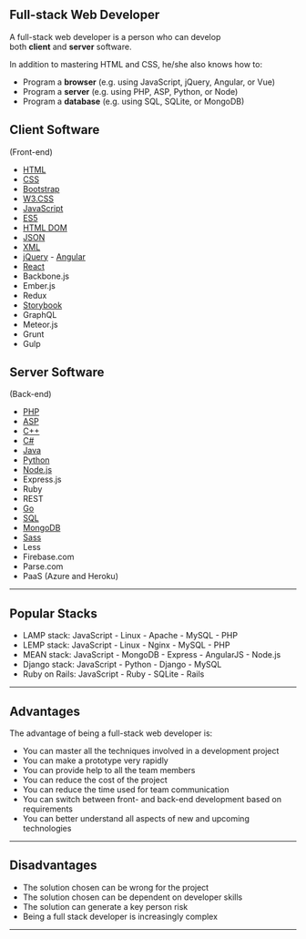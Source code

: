 
## Full-stack Web Developer

A full-stack web developer is a person who can develop both **client** and **server** software.

In addition to mastering HTML and CSS, he/she also knows how to:

- Program a **browser** (e.g. using JavaScript, jQuery, Angular, or Vue)
- Program a **server** (e.g. using PHP, ASP, Python, or Node)
- Program a **database** (e.g. using SQL, SQLite, or MongoDB)

## Client Software  
(Front-end)

- [HTML](https://www.w3schools.com/whatis/whatis_html.asp)
- [CSS](https://www.w3schools.com/whatis/whatis_css.asp)
- [Bootstrap](https://www.w3schools.com/whatis/whatis_bootstrap.asp)
- [W3.CSS](https://www.w3schools.com/whatis/whatis_w3css.asp)
- [JavaScript](https://www.w3schools.com/whatis/whatis_js.asp)
- [ES5](https://www.w3schools.com/whatis/whatis_es5.asp)
- [HTML DOM](https://www.w3schools.com/whatis/whatis_htmldom.asp)
- [JSON](https://www.w3schools.com/whatis/whatis_json.asp)
- [XML](https://www.w3schools.com/whatis/whatis_xml.asp)
- [jQuery](https://www.w3schools.com/jquery/default.asp)
[](https://www.w3schools.com/jquery/default.asp)- [](https://www.w3schools.com/jquery/default.asp)[Angular](https://www.w3schools.com/whatis/whatis_angularjs.asp)
- [React](https://www.w3schools.com/whatis/whatis_react.asp)
- Backbone.js
- Ember.js
- Redux
- [Storybook](https://storybook.js.org/basics/quick-start-guide/)
- GraphQL
- Meteor.js
- Grunt
- Gulp

## Server Software  
(Back-end)

- [PHP](https://www.w3schools.com/php/default.asp)
- [ASP](https://www.w3schools.com/asp/default.asp)
- [C++](https://www.w3schools.com/cpp/default.asp)
- [C#](https://www.w3schools.com/cs/default.asp)
- [Java](https://www.w3schools.com/java/default.asp)
- [Python](https://www.w3schools.com/python/default.asp)
- [Node.js](https://www.w3schools.com/nodejs/default.asp)
- Express.js
- Ruby
- REST
- [Go](https://www.w3schools.com/go/index.php)
- [SQL](https://www.w3schools.com/whatis/whatis_sql.asp)
- [MongoDB](https://www.w3schools.com/nodejs/nodejs_mongodb.asp)
- [Sass](https://www.w3schools.com/sass/default.php)
- Less
- Firebase.com
- Parse.com
- PaaS (Azure and Heroku)

---

## Popular Stacks

- LAMP stack: JavaScript - Linux - Apache - MySQL - PHP
- LEMP stack: JavaScript - Linux - Nginx - MySQL - PHP
- MEAN stack: JavaScript - MongoDB - Express - AngularJS - Node.js
- Django stack: JavaScript - Python - Django - MySQL
- Ruby on Rails: JavaScript - Ruby - SQLite - Rails
---

## Advantages

The advantage of being a full-stack web developer is:

- You can master all the techniques involved in a development project
- You can make a prototype very rapidly
- You can provide help to all the team members
- You can reduce the cost of the project
- You can reduce the time used for team communication
- You can switch between front- and back-end development based on requirements
- You can better understand all aspects of new and upcoming technologies

---

## Disadvantages

- The solution chosen can be wrong for the project
- The solution chosen can be dependent on developer skills
- The solution can generate a key person risk
- Being a full stack developer is increasingly complex

---



